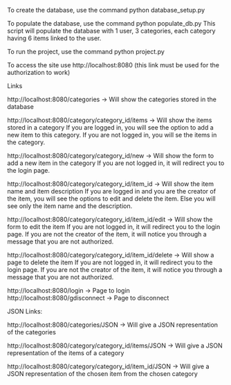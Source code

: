 To create the database, use the command
	python database_setup.py

To populate the database, use the command
	python populate_db.py
This script will populate the database with 1 user, 3 categories, each category having 6 items linked to the user. 


To run the project, use the command
	python project.py

To access the site use http://localhost:8080
(this link must be used for the authorization to work)

Links

http://localhost:8080/categories -> Will show the categories stored in the database

http://localhost:8080/category/category_id/items -> Will show the items stored in a category
If you are logged in, you will see the option to add a new item to this category.
If you are not logged in, you will se the items in the category.


http://localhost:8080/category/category_id/new -> Will show the form to add a new item in the category
If you are not logged in, it will redirect you to the login page.

http://localhost:8080/category/category_id/item_id -> Will show the item name and item description
If you are logged in and you are the creator of the item, you will see the options to edit and delete the item.
Else you will see only the item name and the description.

http://localhost:8080/category/category_id/item_id/edit -> Will show the form to edit the item
If you are not logged in, it will redirect you to the login page.
If you are not the creator of the item, it will notice you through a message that you are not authorized.

http://localhost:8080/category/category_id/item_id/delete -> Will show a page to delete the item
If you are not logged in, it will redirect you to the login page.
If you are not the creator of the item, it will notice you through a message that you are not authorized.

http://localhost:8080/login -> Page to login
http://localhost:8080/gdisconnect -> Page to disconnect

JSON Links:

http://localhost:8080/categories/JSON -> Will give a JSON representation of the categories

http://localhost:8080/category/category_id/items/JSON -> Will give a JSON representation of the items of a category

http://localhost:8080/category/category_id/item_id/JSON -> Will give a JSON representation of the chosen item from the chosen category
